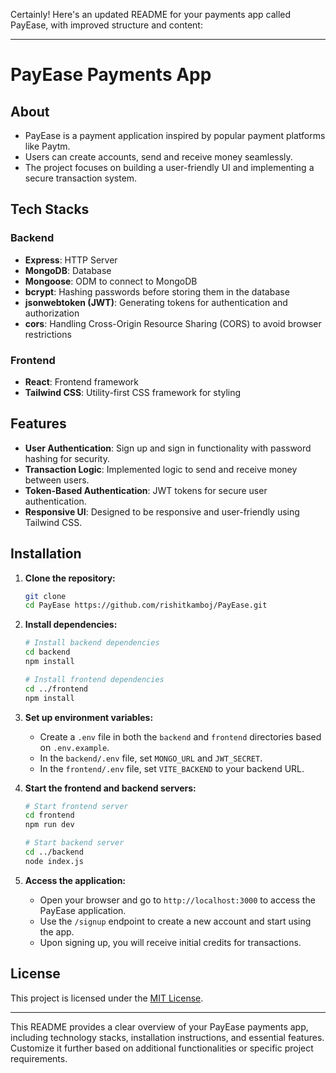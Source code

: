 Certainly! Here's an updated README for your payments app called PayEase, with improved structure and content:

---

# PayEase Payments App

## About
- PayEase is a payment application inspired by popular payment platforms like Paytm.
- Users can create accounts, send and receive money seamlessly.
- The project focuses on building a user-friendly UI and implementing a secure transaction system.

## Tech Stacks

### Backend
- **Express**: HTTP Server
- **MongoDB**: Database
- **Mongoose**: ODM to connect to MongoDB
- **bcrypt**: Hashing passwords before storing them in the database
- **jsonwebtoken (JWT)**: Generating tokens for authentication and authorization
- **cors**: Handling Cross-Origin Resource Sharing (CORS) to avoid browser restrictions

### Frontend
- **React**: Frontend framework
- **Tailwind CSS**: Utility-first CSS framework for styling

## Features
- **User Authentication**: Sign up and sign in functionality with password hashing for security.
- **Transaction Logic**: Implemented logic to send and receive money between users.
- **Token-Based Authentication**: JWT tokens for secure user authentication.
- **Responsive UI**: Designed to be responsive and user-friendly using Tailwind CSS.

## Installation

1. **Clone the repository:**

   ```bash
   git clone 
   cd PayEase https://github.com/rishitkamboj/PayEase.git
   ```

2. **Install dependencies:**

   ```bash
   # Install backend dependencies
   cd backend
   npm install

   # Install frontend dependencies
   cd ../frontend
   npm install
   ```

3. **Set up environment variables:**

   - Create a `.env` file in both the `backend` and `frontend` directories based on `.env.example`.
   - In the `backend/.env` file, set `MONGO_URL` and `JWT_SECRET`.
   - In the `frontend/.env` file, set `VITE_BACKEND` to your backend URL.

4. **Start the frontend and backend servers:**

   ```bash
   # Start frontend server
   cd frontend
   npm run dev

   # Start backend server
   cd ../backend
   node index.js
   ```

5. **Access the application:**

   - Open your browser and go to `http://localhost:3000` to access the PayEase application.
   - Use the `/signup` endpoint to create a new account and start using the app.
   - Upon signing up, you will receive initial credits for transactions.

## License
This project is licensed under the [MIT License](LICENSE).

---

This README provides a clear overview of your PayEase payments app, including technology stacks, installation instructions, and essential features. Customize it further based on additional functionalities or specific project requirements.
